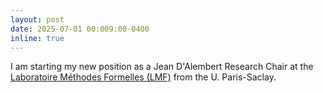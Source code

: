 ```yaml
---
layout: post
date: 2025-07-01 00:009:00-0400
inline: true
---
```


I am starting my new position as a Jean D'Alembert Research Chair at the [Laboratoire Méthodes Formelles (LMF)](https://lmf.cnrs.fr/) from the U. Paris-Saclay.